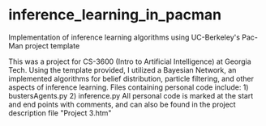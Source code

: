 # inference_learning_in_pacman
Implementation of inference learning algorithms using UC-Berkeley's Pac-Man project template

This was a project for CS-3600 (Intro to Artificial Intelligence) at Georgia Tech. Using the template provided, I utilized a Bayesian Network, an implemented algorithms for belief distribution, particle filtering, and other aspects of inference learning. Files containing personal code include:
    1) bustersAgents.py
    2) inference.py
All personal code is marked at the start and end points with comments, and can also be found in the project description file "Project 3.htm"
